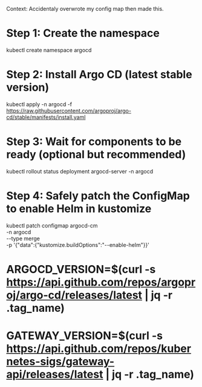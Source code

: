 Context: Accidentaly overwrote my config map then made this.


# Step 1: Create the namespace
kubectl create namespace argocd

# Step 2: Install Argo CD (latest stable version)
kubectl apply -n argocd -f https://raw.githubusercontent.com/argoproj/argo-cd/stable/manifests/install.yaml

# Step 3: Wait for components to be ready (optional but recommended)
kubectl rollout status deployment argocd-server -n argocd

# Step 4: Safely patch the ConfigMap to enable Helm in kustomize
kubectl patch configmap argocd-cm \
  -n argocd \
  --type merge \
  -p '{"data":{"kustomize.buildOptions":"--enable-helm"}}'


# ARGOCD_VERSION=$(curl -s https://api.github.com/repos/argoproj/argo-cd/releases/latest | jq -r .tag_name)
# GATEWAY_VERSION=$(curl -s https://api.github.com/repos/kubernetes-sigs/gateway-api/releases/latest | jq -r .tag_name)
